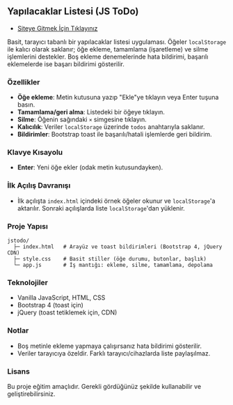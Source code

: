 
## Yapılacaklar Listesi (JS ToDo)

- [Siteye Gitmek İçin Tıklayınız]()

Basit, tarayıcı tabanlı bir yapılacaklar listesi uygulaması. Öğeler `localStorage` ile kalıcı olarak saklanır; öğe ekleme, tamamlama (işaretleme) ve silme işlemlerini destekler. Boş ekleme denemelerinde hata bildirimi, başarılı eklemelerde ise başarı bildirimi gösterilir.

### Özellikler
- **Öğe ekleme**: Metin kutusuna yazıp "Ekle"ye tıklayın veya Enter tuşuna basın.
- **Tamamlama/geri alma**: Listedeki bir öğeye tıklayın.
- **Silme**: Öğenin sağındaki `×` simgesine tıklayın.
- **Kalıcılık**: Veriler `localStorage` üzerinde `todos` anahtarıyla saklanır.
- **Bildirimler**: Bootstrap toast ile başarılı/hatali işlemlerde geri bildirim.

### Klavye Kısayolu
- **Enter**: Yeni öğe ekler (odak metin kutusundayken).

### İlk Açılış Davranışı
- İlk açılışta `index.html` içindeki örnek öğeler okunur ve `localStorage`'a aktarılır. Sonraki açılışlarda liste `localStorage`'dan yüklenir.

### Proje Yapısı
```
jstodo/
  ├─ index.html   # Arayüz ve toast bildirimleri (Bootstrap 4, jQuery CDN)
  ├─ style.css    # Basit stiller (öğe durumu, butonlar, başlık)
  └─ app.js       # İş mantığı: ekleme, silme, tamamlama, depolama
```

### Teknolojiler
- Vanilla JavaScript, HTML, CSS
- Bootstrap 4 (toast için)
- jQuery (toast tetiklemek için, CDN)

### Notlar
- Boş metinle ekleme yapmaya çalışırsanız hata bildirimi gösterilir.
- Veriler tarayıcıya özeldir. Farklı tarayıcı/cihazlarda liste paylaşılmaz.

### Lisans
Bu proje eğitim amaçlıdır. Gerekli gördüğünüz şekilde kullanabilir ve geliştirebilirsiniz.


